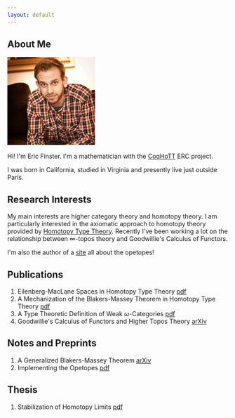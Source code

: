 ```yaml
---
layout: default
---
```


## About Me

<img class="profile-picture" src="files/eric.jpg">

Hi!  I'm Eric Finster.  I'm a mathematician with the
[CoqHoTT](http://coqhott.gforge.inria.fr/) ERC project.

I was born in California, studied in Virginia and presently
live just outside Paris.

## Research Interests

My main interests are higher category theory and homotopy theory.  I
am particularly interested in the axiomatic approach to homotopy
theory provided by [Homotopy Type
Theory](http://www.homotopytypetheory.org).  Recently I've been
working a lot on the relationship between &infin;-topos theory and
Goodwillie's Calculus of Functors.

I'm also the author of a [site](http://opetopic.net) all about the
opetopes!

## Publications

1. Eilenberg-MacLane Spaces in Homotopy Type Theory [pdf](files/emhott.pdf)
2. A Mechanization of the Blakers-Massey Theorem in Homotopy Type Theory [pdf](files/bmhott.pdf)
3. A Type Theoretic Definition of Weak &omega;-Categories [pdf](files/catt.pdf)
2. Goodwillie's Calculus of Functors and Higher Topos Theory [arXiv](https://arxiv.org/abs/1703.09632)

## Notes and Preprints

1. A Generalized Blakers-Massey Theorem [arXiv](https://arxiv.org/abs/1703.09050)
3. Implementing the Opetopes [pdf](files/impl-ops.pdf)

## Thesis

1. Stabilization of Homotopy Limits [pdf](files/thesis.pdf)